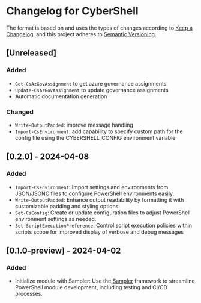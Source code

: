 # Changelog for CyberShell

The format is based on and uses the types of changes according to [Keep a Changelog](https://keepachangelog.com/en/1.0.0/),
and this project adheres to [Semantic Versioning](https://semver.org/spec/v2.0.0.html).

## [Unreleased]

### Added
- `Get-CsAzGovAssignment` to get azure governance assignments
- `Update-CsAzGovAssignment` to update governance assignments
- Automatic documentation generation

### Changed
- `Write-OutputPadded`: improve message handling
- `Import-CsEnvironment`: add capability to specify custom path for the config file using the CYBERSHELL_CONFIG environment variable

## [0.2.0] - 2024-04-08

### Added

- `Import-CsEnvironment`: Import settings and environments from JSON/JSONC files to configure PowerShell environments easily.
- `Write-OutputPadded`: Enhance output readability by formatting it with customizable padding and styling options.
- `Set-CsConfig`: Create or update configuration files to adjust PowerShell environment settings as needed.
- `Set-ScriptExecutionPreference`: Control script execution policies within scripts scope for improved display of verbose and debug messages

## [0.1.0-preview] - 2024-04-02

### Added

- Initialize module with Sampler: Use the [Sampler](https://github.com/gaelcolas/Sampler) framework to streamline PowerShell module development, including testing and CI/CD processes.